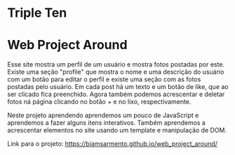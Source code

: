# Triple Ten
# Web Project Around

Esse site mostra um perfil de um usuário e mostra fotos postadas por este. Existe uma seção "profile" 
que mostra o nome e uma descrição do usuário com um botão para editar o perfil e existe uma seção com as fotos postadas pelo usuário. 
Em cada post há um texto e um botão de like, que ao ser clicado fica preenchido.
Agora também podemos acrescentar e deletar fotos ná página clicando no botão + e no lixo, respectivamente.

Neste projeto aprendendo aprendemos um pouco de JavaScript e aprendemos a fazer alguns itens interativos. 
Também aprendemos a acrescentar elementos no site usando um template e manipulação de DOM.

Link para o projeto: https://biamsarmento.github.io/web_project_around/
